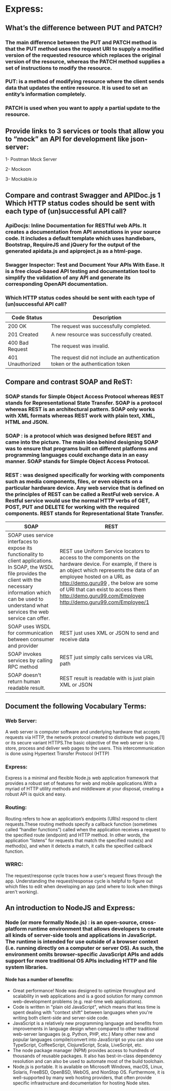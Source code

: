 # Express:

## What’s the difference between PUT and PATCH?
### The main difference between the PUT and PATCH method is that the PUT method uses the request URI to supply a modified version of the requested resource which replaces the original version of the resource, whereas the PATCH method supplies a set of instructions to modify the resource.
### PUT: is a method of modifying resource where the client sends data that updates the entire resource. It is used to set an entity’s information completely. 
### PATCH is used when you want to apply a partial update to the resource.


## Provide links to 3 services or tools that allow you to “mock” an API for development like json-server:

 1- Postman Mock Server
 
 2- Mockoon
 
 3- Mockable.io
 
 ## Compare and contrast Swagger and APIDoc.js 1 Which HTTP status codes should be sent with each type of (un)successful API call?
 
### ApiDocjs: Inline Documentation for RESTful web APIs. It creates a documentation from API annotations in your source code. It includes a default template which uses       handlebars, Bootstrap, RequireJS and jQuery for the output of the generated apidata.js and apiproject.js as a html-page.
### Swagger Inspector: Test and Document Your APIs With Ease. It is a free cloud-based API testing and documentation tool to simplify the validation of any API and generate its corresponding OpenAPI documentation.
 
### Which HTTP status codes should be sent with each type of (un)successful API call?

| Code	Status         |	Description                                                                     |
|---------------------|---------------------------------------------------------------------------------|
| 200	OK	             | The request was successfully completed.                                         |
| 201	Created	        | A new resource was successfully created.                                        |
| 400	Bad Request     | The request was invalid.                                                        |
| 401	Unauthorized    |	The request did not include an authentication token or the authentication token |


## Compare and contrast SOAP and ReST:
### SOAP stands for Simple Object Access Protocol whereas REST stands for Representational State Transfer. SOAP is a protocol whereas REST is an architectural pattern. SOAP only works with XML formats whereas REST work with plain text, XML, HTML and JSON.

### SOAP : is a protocol which was designed before REST and came into the picture. The main idea behind designing SOAP was to ensure that programs built on different platforms and programming languages could exchange data in an easy manner. SOAP stands for Simple Object Access Protocol.

### REST : was designed specifically for working with components such as media components, files, or even objects on a particular hardware device. Any web service that is defined on the principles of REST can be called a RestFul web service. A Restful service would use the normal HTTP verbs of GET, POST, PUT and DELETE for working with the required components. REST stands for Representational State Transfer.

   SOAP                                                 |                       REST                  | 
  |-----------------------------------------------------|---------------------------------------------|
  |   SOAP uses service interfaces to expose its functionality to client applications. In SOAP, the WSDL file provides the client with the necessary information which can be used to understand what services the web service can offer.|REST use Uniform Service locators to access to the components on the hardware device. For example, if there is an object which represents the data of an employee hosted on a URL as http://demo.guru99 , the below are some of URI that can exist to access them http://demo.guru99.com/Employee   http://demo.guru99.com/Employee/1|
  |SOAP uses WSDL for communication between consumer and provider| REST just uses XML or JSON to send and receive data|
  | SOAP invokes services by calling RPC method | REST just simply calls services via URL path |
  | SOAP doesn't return human readable result.  |  REST result is readable with is just plain XML or JSON |
  
  
 ## Document the following Vocabulary Terms:
 
 ### Web Server: 
  A web server is computer software and underlying hardware that accepts requests via HTTP, the network protocol created to distribute web pages,[1] or its secure variant HTTPS.The basic objective of the web server is to store, process and deliver web pages to the users. This intercommunication is done using Hypertext Transfer Protocol (HTTP)
  
 ### Express:
  Express is a minimal and flexible Node.js web application framework that provides a robust set of features for web and mobile applications.With a myriad of HTTP utility methods and middleware at your disposal, creating a robust API is quick and easy.
  
 ### Routing:
  Routing refers to how an application’s endpoints (URIs) respond to client requests.These routing methods specify a callback function (sometimes called “handler functions”) called when the application receives a request to the specified route (endpoint) and HTTP method. In other words, the application “listens” for requests that match the specified route(s) and method(s), and when it detects a match, it calls the specified callback function.
  
 ### WRRC:
  The request/response cycle traces how a user's request flows through the app. Understanding the request/response cycle is helpful to figure out which files to edit when developing an app (and where to look when things aren't working).
  
  
  ## An introduction to NodeJS and Express:
  ### Node (or more formally Node.js)  :   is an open-source, cross-platform runtime environment that allows developers to create all kinds of server-side tools and applications in JavaScript. The runtime is intended for use outside of a browser context (i.e. running directly on a computer or server OS). As such, the environment omits browser-specific JavaScript APIs and adds support for more traditional OS APIs including HTTP and file system libraries.
  
  #### Node has a number of benefits:
  - Great performance! Node was designed to optimize throughput and scalability in web applications and is a good solution for many common web-development problems (e.g. real-time web applications).
  - Code is written in "plain old JavaScript", which means that less time is spent dealing with "context shift" between languages when you're writing both client-side and server-side code.
  - JavaScript is a relatively new programming language and benefits from improvements in language design when compared to other traditional web-server languages (e.g. Python, PHP, etc.) Many other new and popular languages compile/convert into JavaScript so you can also use TypeScript, CoffeeScript, ClojureScript, Scala, LiveScript, etc.
  - The node package manager (NPM) provides access to hundreds of thousands of reusable packages. It also has best-in-class dependency resolution and can also be used to automate most of the build toolchain.
  - Node.js is portable. It is available on Microsoft Windows, macOS, Linux, Solaris, FreeBSD, OpenBSD, WebOS, and NonStop OS. Furthermore, it is well-supported by many web hosting providers, that often provide specific infrastructure and documentation for hosting Node sites.



  
  

